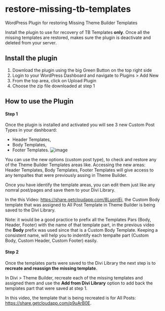 # restore-missing-tb-templates
WordPress Plugin for restoring Missing Theme Builder Templates

Install the plugin to use for recovery of TB Templates **only**. Once all the missing templates are restored, makes sure the plugin is deactivate and deleted from your server.

## Install the plugin
1. Download the plugin using the big Green Button on the top right side
2. Login to your WordPress Dashboard and navigate to Plugins > Add New
3. From the top area, click on Upload Plugin
4. Choose the zip file downloaded at step 1 

## How to use the Plugin

#### Step 1

Once the plugin is installed and activated you will see 3 new Custom Post Types in your dashboard:
- Header Templates, 
- Body Templates, 
- Footer Templates.
![image](https://user-images.githubusercontent.com/1719735/119341471-78a60b80-bc9c-11eb-902c-7da1b9e373dd.png)

You can use the new options (custom post type), to check and restore any of the Theme Builder Templates areas like. Accessing the new areas: Header Templates, Body Templates, Footer Templates will give access to any tempaltes that were previously assing in Theme Builder. 

Once you have identify the template areas, you can edit them just like any nomral post/pages and save them to your Divi Library. 

In the this Video: https://share.getcloudapp.com/8LuonlEj, the Custom Body template that was assigned to All Post Template in Theme Builder is being saved to the Divi Library. 

Note: it would be a good practice to prefix all the Templates Pars (Body, Header, Footer) with the name of that template part, in the previous video the **Body** prefix was used since that is a Custom Body Template. Keeping a consistent name, will help you to indentify each tempalte part (Custom Body, Custom Header, Custom Footer) easily.

#### Step 2
Once the templates parts were saved to the Divi Library the next step is to **recreate and reassign the missing template**.

In Divi > Theme Builder, recreate each of the missing templates and assigned them and use the **Add from Divi Library** option to add back the templates part that were saved at step 1.

In this video, the template that is being recreated is for All Posts: https://share.getcloudapp.com/p9uArB0E.
